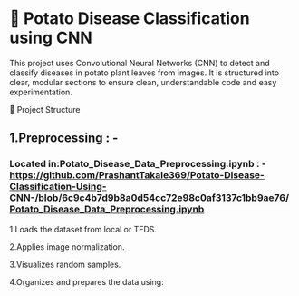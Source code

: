 # 🥔 Potato Disease Classification using CNN
This project uses Convolutional Neural Networks (CNN) to detect and classify diseases in potato plant leaves from images. It is structured into clear, modular sections to ensure clean, understandable code and easy experimentation.

🧱 Project Structure

## 1.Preprocessing : - 

### Located in:Potato_Disease_Data_Preprocessing.ipynb  : - https://github.com/PrashantTakale369/Potato-Disease-Classification-Using-CNN-/blob/6c9c4b7d9b8a0d54cc72e98c0af3137c1bb9ae76/Potato_Disease_Data_Preprocessing.ipynb
<p> 1.Loads the dataset from local or TFDS.</p>
<p> 2.Applies image normalization.</p>
<p> 3.Visualizes random samples.</p>
<p> 4.Organizes and prepares the data using:</p>
